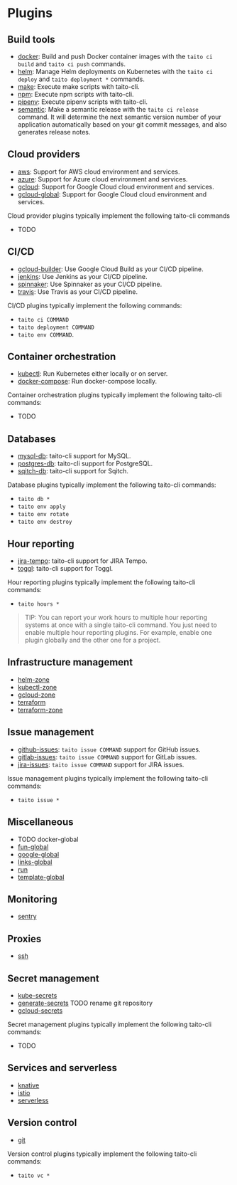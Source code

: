 # Plugins

## Build tools

* [docker](https://github.com/TaitoUnited/taito-cli/blob/master/plugins/docker/README.md): Build and push Docker container images with the `taito ci build` and `taito ci push` commands.
* [helm](https://github.com/TaitoUnited/taito-cli/blob/master/plugins/helm/README.md): Manage Helm deployments on Kubernetes with the `taito ci deploy` and `taito deployment *` commands.
* [make](https://github.com/TaitoUnited/taito-cli/blob/master/plugins/make/README.md): Execute make scripts with taito-cli.
* [npm](https://github.com/TaitoUnited/taito-cli/blob/master/plugins/npm/README.md): Execute npm scripts with taito-cli.
* [pipenv](https://github.com/TaitoUnited/taito-cli/blob/master/plugins/pipenv/README.md): Execute pipenv scripts with taito-cli.
* [semantic](https://github.com/TaitoUnited/taito-cli/blob/master/plugins/semantic/README.md): Make a semantic release with the `taito ci release` command. It will determine the next semantic version number of your application automatically based on your git commit messages, and also generates release notes.

## Cloud providers

* [aws](https://github.com/TaitoUnited/taito-cli/blob/master/plugins/aws/README.md): Support for AWS cloud environment and services.
* [azure](https://github.com/TaitoUnited/taito-cli/blob/master/plugins/azure/README.md): Support for Azure cloud environment and services.
* [gcloud](https://github.com/TaitoUnited/taito-cli/blob/master/plugins/gcloud/README.md): Support for Google Cloud cloud environment and services.
* [gcloud-global](https://github.com/TaitoUnited/taito-cli/blob/master/plugins/gcloud-global/README.md): Support for Google Cloud cloud environment and services.

Cloud provider plugins typically implement the following taito-cli commands
* TODO

## CI/CD

* [gcloud-builder](https://github.com/TaitoUnited/taito-cli/blob/master/plugins/gcloud-builder/README.md): Use Google Cloud Build as your CI/CD pipeline.
* [jenkins](https://github.com/TaitoUnited/taito-cli/blob/master/plugins/jenkins/README.md): Use Jenkins as your CI/CD pipeline.
* [spinnaker](https://github.com/TaitoUnited/taito-cli/blob/master/plugins/travis/README.md): Use Spinnaker as your CI/CD pipeline.
* [travis](https://github.com/TaitoUnited/taito-cli/blob/master/plugins/travis/README.md): Use Travis as your CI/CD pipeline.

CI/CD plugins typically implement the following commands:
* `taito ci COMMAND`
* `taito deployment COMMAND`
* `taito env COMMAND`.

## Container orchestration

* [kubectl](https://github.com/TaitoUnited/taito-cli/blob/master/plugins/kubectl/README.md): Run Kubernetes either locally or on server.
* [docker-compose](https://github.com/TaitoUnited/taito-cli/blob/master/plugins/docker-compose/README.md): Run docker-compose locally.

Container orchestration plugins typically implement the following taito-cli commands:
* TODO

## Databases

* [mysql-db](https://github.com/TaitoUnited/taito-cli/blob/master/plugins/mysql-db/README.md): taito-cli support for MySQL.
* [postgres-db](https://github.com/TaitoUnited/taito-cli/blob/master/plugins/postgres-db/README.md): taito-cli support for PostgreSQL.
* [sqitch-db](https://github.com/TaitoUnited/taito-cli/blob/master/plugins/sqitch-db/README.md): taito-cli support for Sqitch.

Database plugins typically implement the following taito-cli commands:
* `taito db *`
* `taito env apply`
* `taito env rotate`
* `taito env destroy`

## Hour reporting

* [jira-tempo](https://github.com/TaitoUnited/taito-cli/blob/master/plugins/jira-tempo/README.md): taito-cli support for JIRA Tempo.
* [toggl](https://github.com/TaitoUnited/taito-cli/blob/master/plugins/toggl/README.md): taito-cli support for Toggl.

Hour reporting plugins typically implement the following taito-cli commands:
* `taito hours *`

> TIP: You can report your work hours to multiple hour reporting systems at once with a single taito-cli command. You just need to enable multiple hour reporting plugins. For example, enable one plugin globally and the other one for a project.

## Infrastructure management

* [helm-zone](https://github.com/TaitoUnited/taito-cli/blob/master/plugins/helm-zone/README.md)
* [kubectl-zone](https://github.com/TaitoUnited/taito-cli/blob/master/plugins/kubectl-zone/README.md)
* [gcloud-zone](https://github.com/TaitoUnited/taito-cli/blob/master/plugins/gcloud-zone/README.md)
* [terraform](https://github.com/TaitoUnited/taito-cli/blob/master/plugins/terraform/README.md)
* [terraform-zone](https://github.com/TaitoUnited/taito-cli/blob/master/plugins/terraform-zone/README.md)

## Issue management

* [github-issues](https://github.com/TaitoUnited/taito-cli/blob/master/plugins/github-issues/README.md): `taito issue COMMAND` support for GitHub issues.
* [gitlab-issues](https://github.com/TaitoUnited/taito-cli/blob/master/plugins/gitlab-issues/README.md): `taito issue COMMAND` support for GitLab issues.
* [jira-issues](https://github.com/TaitoUnited/taito-cli/blob/master/plugins/jira-issues/README.md): `taito issue COMMAND` support for JIRA issues.

Issue management plugins typically implement the following taito-cli commands:
* `taito issue *`

## Miscellaneous

* TODO docker-global
* [fun-global](https://github.com/TaitoUnited/taito-cli/blob/master/plugins/fun-global/README.md)
* [google-global](https://github.com/TaitoUnited/taito-cli/blob/master/plugins/google-global/README.md)
* [links-global](https://github.com/TaitoUnited/taito-cli/blob/master/plugins/links-global/README.md)
* [run](https://github.com/TaitoUnited/taito-cli/blob/master/plugins/run/README.md)
* [template-global](https://github.com/TaitoUnited/taito-cli/blob/master/plugins/template-global/README.md)

## Monitoring

* [sentry](https://github.com/TaitoUnited/taito-cli/blob/master/plugins/sentry/README.md)

## Proxies

* [ssh](https://github.com/TaitoUnited/taito-cli/blob/master/plugins/ssh/README.md)

## Secret management

* [kube-secrets](https://github.com/TaitoUnited/taito-cli/blob/master/plugins/kube-secrets/README.md)
* [generate-secrets](https://github.com/TaitoUnited/taito-cli/blob/master/plugins/secrets/README.md) TODO rename git repository
* [gcloud-secrets](https://github.com/TaitoUnited/taito-cli/blob/master/plugins/gcloud-secrets/README.md)

Secret management plugins typically implement the following taito-cli commands:
* TODO

## Services and serverless

* [knative](https://github.com/TaitoUnited/taito-cli/blob/master/plugins/knative/README.md)
* [istio](https://github.com/TaitoUnited/taito-cli/blob/master/plugins/istio/README.md)
* [serverless](https://github.com/TaitoUnited/taito-cli/blob/master/plugins/serverless/README.md)

## Version control

* [git](https://github.com/TaitoUnited/taito-cli/blob/master/plugins/git/README.md)

Version control plugins typically implement the following taito-cli commands:
* `taito vc *`
